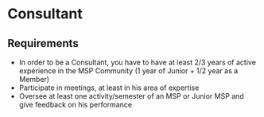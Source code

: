 # Consultant

## Requirements

* In order to be a Consultant, you have to have at least 2/3 years of active experience in the MSP Community (1 year of Junior + 1/2 year as a Member)
* Participate in meetings, at least in his area of expertise
* Oversee at least one activity/semester of an MSP or Junior MSP and give feedback on his performance
